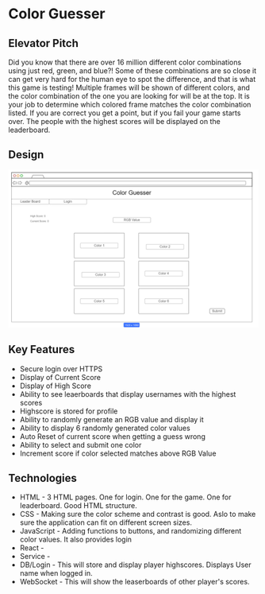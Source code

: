 # Color Guesser
## Elevator Pitch
Did you know that there are over 16 million different color combinations using just red, green, and blue?! Some of these combinations are so close it can get very hard for the human eye to spot the difference, and that is what this game is testing! Multiple frames will be shown of different colors, and the color combination of the one you are looking for will be at the top. It is your job to determine which colored frame matches the color combination listed. If you are correct you get a point, but if you fail your game starts over. The people with the highest scores will be displayed on the leaderboard.

## Design
![My Image](CS_260_Startup_Blueprint.png)

## Key Features
* Secure login over HTTPS
* Display of Current Score
* Display of High Score
* Ability to see leaerboards that display usernames with the highest scores
* Highscore is stored for profile
* Ability to randomly generate an RGB value and display it
* Ability to display 6 randomly generated color values
* Auto Reset of current score when getting a guess wrong
* Ability to select and submit one color
* Increment score if color selected matches above RGB Value

## Technologies
* HTML - 3 HTML pages. One for login. One for the game. One for leaderboard. Good HTML structure.
* CSS - Making sure the color scheme and contrast is good. Aslo to make sure the application can fit on different screen sizes.
* JavaScript - Adding functions to buttons, and randomizing different color values. It also provides login
* React -
* Service -
* DB/Login - This will store and display player highscores. Displays User name when logged in.
* WebSocket - This will show the leaserboards of other player's scores.
